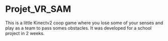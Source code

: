 # Projet_VR_SAM
This is a little Kinectv2 coop game where you lose some of your senses and play as a team to pass somes obstacles.
It was developed for a school project in 2 weeks.
